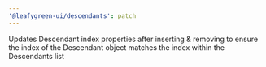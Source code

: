```yaml
---
'@leafygreen-ui/descendants': patch
---
```


Updates Descendant index properties after inserting & removing to ensure the index of the Descendant object matches the index within the Descendants list
